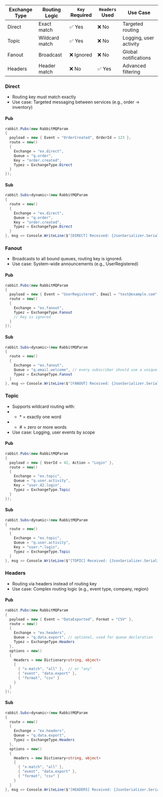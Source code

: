 | Exchange Type | Routing Logic  | `Key` Required | `Headers` Used | Use Case               |
| ------------- | -------------- | -------------- | -------------- | ---------------------- |
| Direct        | Exact match    | ✅ Yes          | ❌ No           | Targeted routing       |
| Topic         | Wildcard match | ✅ Yes          | ❌ No           | Logging, user activity |
| Fanout        | Broadcast      | ❌ Ignored      | ❌ No           | Global notifications   |
| Headers       | Header match   | ❌ No           | ✅ Yes          | Advanced filtering     |
### Direct
- Routing key must match exactly
- Use case: Targeted messaging between services (e.g., order -> inventory)
#### Pub
```c#
rabbit.Pubs(new RabbitMQParam
{
  payload = new { Event = "OrderCreated", OrderId = 123 },
  route = new()
  {
    Exchange = "ex.direct",
    Queue = "q.order",
    Key = "order.created",
    Typez = ExchangeType.Direct
  }
});

```
#### Sub
```c#
rabbit.Subs<dynamic>(new RabbitMQParam
{
  route = new()
  {
    Exchange = "ex.direct",
    Queue = "q.order",
    Key = "order.created",
    Typez = ExchangeType.Direct
  }
}, msg => Console.WriteLine($"[DIRECT] Received: {JsonSerializer.Serialize(msg)}"));

```

### Fanout
- Broadcasts to all bound queues, routing key is ignored.
- Use case: System-wide announcements (e.g., UserRegistered)
#### Pub
```c#
rabbit.Pubs(new RabbitMQParam
{
  payload = new { Event = "UserRegistered", Email = "test@example.com" },
  route = new()
  {
    Exchange = "ex.fanout",
    Typez = ExchangeType.Fanout
    // Key is ignored
  }
});

```
#### Sub
```c#
rabbit.Subs<dynamic>(new RabbitMQParam
{
  route = new()
  {
    Exchange = "ex.fanout",
    Queue = "q.email.welcome", // every subscriber should use a unique queue
    Typez = ExchangeType.Fanout
  }
}, msg => Console.WriteLine($"[FANOUT] Received: {JsonSerializer.Serialize(msg)}"));

```

### Topic
- Supports wildcard routing with:
- - \* = exactly one word
- - \# = zero or more words
- Use case: Logging, user events by scope
#### Pub
```c#
rabbit.Pubs(new RabbitMQParam
{
  payload = new { UserId = 42, Action = "Login" },
  route = new()
  {
    Exchange = "ex.topic",
    Queue = "q.user.activity",
    Key = "user.42.login",
    Typez = ExchangeType.Topic
  }
});

```
#### Sub
```c#
rabbit.Subs<dynamic>(new RabbitMQParam
{
  route = new()
  {
    Exchange = "ex.topic",
    Queue = "q.user.activity",
    Key = "user.*.login",
    Typez = ExchangeType.Topic
  }
}, msg => Console.WriteLine($"[TOPIC] Received: {JsonSerializer.Serialize(msg)}"));

```

### Headers
- Routing via headers instead of routing key
- Use case: Complex routing logic (e.g., event type, company, region)
#### Pub
```c#
rabbit.Pubs(new RabbitMQParam
{
  payload = new { Event = "DataExported", Format = "CSV" },
  route = new()
  {
    Exchange = "ex.headers",
    Queue = "q.data.export", // optional, used for queue declaration
    Typez = ExchangeType.Headers
  },
  options = new()
  {
    Headers = new Dictionary<string, object>
    {
      { "x-match", "all" },  // or "any"
      { "event", "data.export" },
      { "format", "csv" }
    }
  }
});

```
#### Sub
```c#
rabbit.Subs<dynamic>(new RabbitMQParam
{
  route = new()
  {
    Exchange = "ex.headers",
    Queue = "q.data.export",
    Typez = ExchangeType.Headers
  },
  options = new()
  {
    Headers = new Dictionary<string, object>
    {
      { "x-match", "all" },
      { "event", "data.export" },
      { "format", "csv" }
    }
  }
}, msg => Console.WriteLine($"[HEADERS] Received: {JsonSerializer.Serialize(msg)}"));

```
